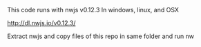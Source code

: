 This code runs with nwjs v0.12.3
In windows, linux, and OSX

http://dl.nwjs.io/v0.12.3/

Extract nwjs and copy files of this repo in same folder and run nw
